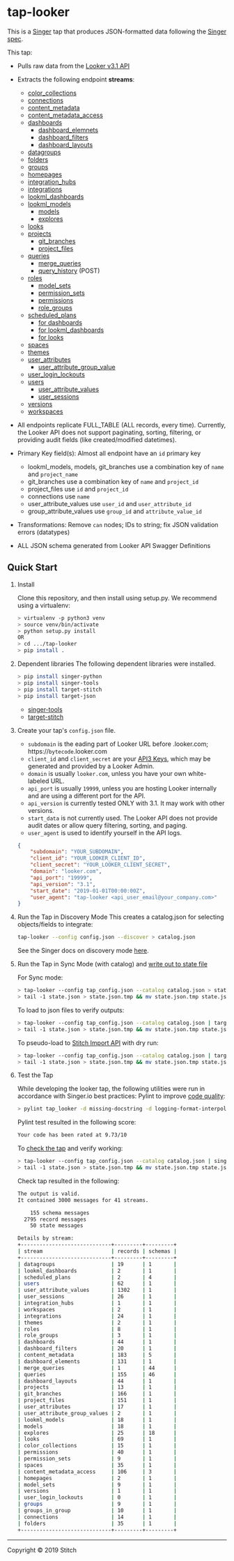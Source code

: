 # tap-looker

This is a [Singer](https://singer.io) tap that produces JSON-formatted data
following the [Singer
spec](https://github.com/singer-io/getting-started/blob/master/SPEC.md).

This tap:

- Pulls raw data from the [Looker v3.1 API](https://docs.looker.com/reference/api-and-integration/api-reference/v3.1)
- Extracts the following endpoint **streams**:
  - [color_collections](https://docs.looker.com/reference/api-and-integration/api-reference/v3.1/color-collection#get_all_color_collections)
  - [connections](https://docs.looker.com/reference/api-and-integration/api-reference/v3.1/connection#get_all_connections)
  - [content_metadata](https://docs.looker.com/reference/api-and-integration/api-reference/v3.1/content#get_all_content_metadatas)
  - [content_metadata_access](https://docs.looker.com/reference/api-and-integration/api-reference/v3.1/content#get_all_content_metadata_accesses)
  - [dashboards](https://docs.looker.com/reference/api-and-integration/api-reference/v3.1/dashboard#get_all_dashboards)
    - [dashboard_elemnets](https://docs.looker.com/reference/api-and-integration/api-reference/v3.1/dashboard#get_all_dashboardelements)
    - [dashboard_filters](https://docs.looker.com/reference/api-and-integration/api-reference/v3.1/dashboard#get_all_dashboard_filters)
    - [dashboard_layouts](https://docs.looker.com/reference/api-and-integration/api-reference/v3.1/dashboard#get_all_dashboardlayouts)
  - [datagroups](https://docs.looker.com/reference/api-and-integration/api-reference/v3.1/datagroup#get_all_datagroups)
  - [folders](https://docs.looker.com/reference/api-and-integration/api-reference/v3.1/folder#get_all_folders)
  - [groups](https://docs.looker.com/reference/api-and-integration/api-reference/v3.1/group#get_all_groups)
  - [homepages](https://docs.looker.com/reference/api-and-integration/api-reference/v3.1/homepage#get_all_homepages)
  - [integration_hubs](https://docs.looker.com/reference/api-and-integration/api-reference/v3.1/integration#get_all_integration_hubs)
  - [integrations](https://docs.looker.com/reference/api-and-integration/api-reference/v3.1/integration#get_all_integrations)
  - [lookml_dashboards](https://docs.looker.com/reference/api-and-integration/api-reference/v3.1/dashboard#get_all_dashboards)
  - [lookml_models](https://docs.looker.com/reference/api-and-integration/api-reference/v3.1/lookml-model#get_all_lookml_models)
    - [models](https://docs.looker.com/reference/api-and-integration/api-reference/v3.1/lookml-model#get_lookml_model)
    - [explores](https://docs.looker.com/reference/api-and-integration/api-reference/v3.1/lookml-model#get_lookml_model_explore)
  - [looks](https://docs.looker.com/reference/api-and-integration/api-reference/v3.1/look#get_all_looks)
  - [projects](https://docs.looker.com/reference/api-and-integration/api-reference/v3.1/project#get_all_projects)
    - [git_branches](https://docs.looker.com/reference/api-and-integration/api-reference/v3.1/project#get_all_git_branches)
    - [project_files](https://docs.looker.com/reference/api-and-integration/api-reference/v3.1/project#get_all_project_files)
  - [queries](https://docs.looker.com/reference/api-and-integration/api-reference/v3.1/query#get_query)
    - [merge_queries](https://docs.looker.com/reference/api-and-integration/api-reference/v3.1/query#get_merge_query)
    - [query_history](https://docs.looker.com/reference/api-and-integration/api-reference/v3.1/query#run_query) (POST)
  - [roles](https://docs.looker.com/reference/api-and-integration/api-reference/v3.1/role#get_all_roles)
    - [model_sets](https://docs.looker.com/reference/api-and-integration/api-reference/v3.1/role#get_all_model_sets)
    - [permission_sets](https://docs.looker.com/reference/api-and-integration/api-reference/v3.1/role#get_all_permission_sets)
    - [permissions](https://docs.looker.com/reference/api-and-integration/api-reference/v3.1/role#get_all_permissions)
    - [role_groups](https://docs.looker.com/reference/api-and-integration/api-reference/v3.1/role#get_role_groups)
  - [scheduled_plans](https://docs.looker.com/reference/api-and-integration/api-reference/v3.1/scheduled-plan#get_all_scheduled_plans)
    - [for dashboards](https://docs.looker.com/reference/api-and-integration/api-reference/v3.1/scheduled-plan#scheduled_plans_for_dashboard)
    - [for lookml_dashboards](https://docs.looker.com/reference/api-and-integration/api-reference/v3.1/scheduled-plan#scheduled_plans_for_lookml_dashboard)
    - [for looks](https://docs.looker.com/reference/api-and-integration/api-reference/v3.1/scheduled-plan#scheduled_plans_for_look)
  - [spaces](https://docs.looker.com/reference/api-and-integration/api-reference/v3.1/space#get_all_spaces)
  - [themes](https://docs.looker.com/reference/api-and-integration/api-reference/v3.1/theme#get_all_themes)
  - [user_attributes](https://docs.looker.com/reference/api-and-integration/api-reference/v3.1/user-attribute#get_all_user_attributes)
    - [user_attribute_group_value](https://docs.looker.com/reference/api-and-integration/api-reference/v3.1/user-attribute#get_user_attribute_group_values)
  - [user_login_lockouts](https://docs.looker.com/reference/api-and-integration/api-reference/v3.1/auth#get_all_user_login_lockouts)
  - [users](https://docs.looker.com/reference/api-and-integration/api-reference/v3.1/user#get_all_users)
    - [user_attribute_values](https://docs.looker.com/reference/api-and-integration/api-reference/v3.1/user#get_user_attribute_values)
    - [user_sessions](https://docs.looker.com/reference/api-and-integration/api-reference/v3.1/user#get_all_web_login_sessions)
  - [versions](https://docs.looker.com/reference/api-and-integration/api-reference/v3.1/config#get_apiversion)
  - [workspaces](https://docs.looker.com/reference/api-and-integration/api-reference/v3.1/workspace)

- All endpoints replicate FULL_TABLE (ALL records, every time). Currently, the Looker API does not support paginating, sorting, filtering, or providing audit fields (like created/modified datetimes). 
- Primary Key field(s): Almost all endpoint have an `id` primary key
  - lookml_models, models, git_branches use a combination key of `name` and `project_name`
  - git_branches use a combination key of `name` and `project_id`
  - project_files use `id` and `project_id`
  - connections use `name`
  - user_attribute_values use `user_id` and `user_attribute_id`
  - group_attribute_values use `group_id` and `attribute_value_id`
- Transformations: Remove `can` nodes; IDs to string; fix JSON validation errors (datatypes)
- ALL JSON schema generated from Looker API Swagger Definitions


## Quick Start

1. Install

    Clone this repository, and then install using setup.py. We recommend using a virtualenv:

    ```bash
    > virtualenv -p python3 venv
    > source venv/bin/activate
    > python setup.py install
    OR
    > cd .../tap-looker
    > pip install .
    ```
2. Dependent libraries
    The following dependent libraries were installed.
    ```bash
    > pip install singer-python
    > pip install singer-tools
    > pip install target-stitch
    > pip install target-json
    
    ```
    - [singer-tools](https://github.com/singer-io/singer-tools)
    - [target-stitch](https://github.com/singer-io/target-stitch)

3. Create your tap's `config.json` file.
    - `subdomain` is the eading part of Looker URL before .looker.com; https://`bytecode`.looker.com
    - `client_id` and `client_secret` are your [API3 Keys](https://docs.looker.com/admin-options/settings/users#api3_keys), which may be generated and provided by a Looker Admin.
    - `domain` is usually `looker.com`, unless you have your own white-labeled URL.
    - `api_port` is usually `19999`, unless you are hosting Looker internally and are using a different port for the API.
    - `api_version` is currently tested ONLY with 3.1. It may work with other versions.
    - `start_data` is not currently used. The Looker API does not provide audit dates or allow query filtering, sorting, and paging.
    - `user_agent` is used to identify yourself in the API logs.

    ```json
    {
        "subdomain": "YOUR_SUBDOMAIN",
        "client_id": "YOUR_LOOKER_CLIENT_ID",
        "client_secret": "YOUR_LOOKER_CLIENT_SECRET",
        "domain": "looker.com",
        "api_port": "19999",
        "api_version": "3.1",
        "start_date": "2019-01-01T00:00:00Z",
        "user_agent": "tap-looker <api_user_email@your_company.com>"
    }
    ```

4. Run the Tap in Discovery Mode
    This creates a catalog.json for selecting objects/fields to integrate:
    ```bash
    tap-looker --config config.json --discover > catalog.json
    ```
   See the Singer docs on discovery mode
   [here](https://github.com/singer-io/getting-started/blob/master/docs/DISCOVERY_MODE.md#discovery-mode).

5. Run the Tap in Sync Mode (with catalog) and [write out to state file](https://github.com/singer-io/getting-started/blob/master/docs/RUNNING_AND_DEVELOPING.md#running-a-singer-tap-with-a-singer-target)

    For Sync mode:
    ```bash
    > tap-looker --config tap_config.json --catalog catalog.json > state.json
    > tail -1 state.json > state.json.tmp && mv state.json.tmp state.json
    ```
    To load to json files to verify outputs:
    ```bash
    > tap-looker --config tap_config.json --catalog catalog.json | target-json > state.json
    > tail -1 state.json > state.json.tmp && mv state.json.tmp state.json
    ```
    To pseudo-load to [Stitch Import API](https://github.com/singer-io/target-stitch) with dry run:
    ```bash
    > tap-looker --config tap_config.json --catalog catalog.json | target-stitch --config target_config.json --dry-run > state.json
    > tail -1 state.json > state.json.tmp && mv state.json.tmp state.json
    ```

6. Test the Tap
    
    While developing the looker tap, the following utilities were run in accordance with Singer.io best practices:
    Pylint to improve [code quality](https://github.com/singer-io/getting-started/blob/master/docs/BEST_PRACTICES.md#code-quality):
    ```bash
    > pylint tap_looker -d missing-docstring -d logging-format-interpolation -d too-many-locals -d too-many-arguments
    ```
    Pylint test resulted in the following score:
    ```bash
    Your code has been rated at 9.73/10
    ```

    To [check the tap](https://github.com/singer-io/singer-tools#singer-check-tap) and verify working:
    ```bash
    > tap-looker --config tap_config.json --catalog catalog.json | singer-check-tap > state.json
    > tail -1 state.json > state.json.tmp && mv state.json.tmp state.json
    ```
    Check tap resulted in the following:
    ```bash
    The output is valid.
    It contained 3000 messages for 41 streams.

        155 schema messages
      2795 record messages
        50 state messages

    Details by stream:
    +-----------------------------+---------+---------+
    | stream                      | records | schemas |
    +-----------------------------+---------+---------+
    | datagroups                  | 19      | 1       |
    | lookml_dashboards           | 2       | 1       |
    | scheduled_plans             | 2       | 4       |
    | users                       | 62      | 1       |
    | user_attribute_values       | 1302    | 1       |
    | user_sessions               | 26      | 1       |
    | integration_hubs            | 1       | 1       |
    | workspaces                  | 2       | 1       |
    | integrations                | 24      | 1       |
    | themes                      | 2       | 1       |
    | roles                       | 8       | 1       |
    | role_groups                 | 3       | 1       |
    | dashboards                  | 44      | 1       |
    | dashboard_filters           | 20      | 1       |
    | content_metadata            | 183     | 5       |
    | dashboard_elements          | 131     | 1       |
    | merge_queries               | 1       | 44      |
    | queries                     | 155     | 46      |
    | dashboard_layouts           | 44      | 1       |
    | projects                    | 13      | 1       |
    | git_branches                | 166     | 1       |
    | project_files               | 151     | 1       |
    | user_attributes             | 17      | 1       |
    | user_attribute_group_values | 2       | 1       |
    | lookml_models               | 18      | 1       |
    | models                      | 18      | 1       |
    | explores                    | 25      | 18      |
    | looks                       | 69      | 1       |
    | color_collections           | 15      | 1       |
    | permissions                 | 40      | 1       |
    | permission_sets             | 9       | 1       |
    | spaces                      | 35      | 1       |
    | content_metadata_access     | 106     | 3       |
    | homepages                   | 2       | 1       |
    | model_sets                  | 9       | 1       |
    | versions                    | 1       | 1       |
    | user_login_lockouts         | 0       | 1       |
    | groups                      | 9       | 1       |
    | groups_in_group             | 10      | 1       |
    | connections                 | 14      | 1       |
    | folders                     | 35      | 1       |
    +-----------------------------+---------+---------+

    ```
---

Copyright &copy; 2019 Stitch

